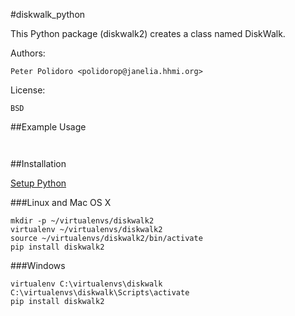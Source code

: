 #diskwalk_python

This Python package (diskwalk2) creates a class named
DiskWalk.

Authors:

    Peter Polidoro <polidorop@janelia.hhmi.org>

License:

    BSD

##Example Usage


```python
```

```python
```

##Installation

[Setup Python](https://github.com/janelia-pypi/python_setup)

###Linux and Mac OS X

```shell
mkdir -p ~/virtualenvs/diskwalk2
virtualenv ~/virtualenvs/diskwalk2
source ~/virtualenvs/diskwalk2/bin/activate
pip install diskwalk2
```

###Windows

```shell
virtualenv C:\virtualenvs\diskwalk
C:\virtualenvs\diskwalk\Scripts\activate
pip install diskwalk2
```

